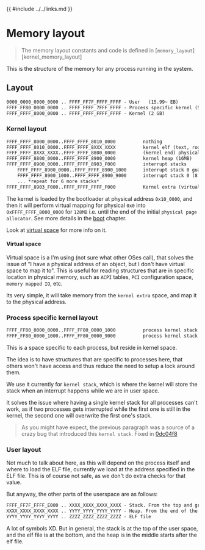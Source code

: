 {{ #include ../../links.md }}

# Memory layout

> The memory layout constants and code is defined in [`memory_layout`][kernel_memory_layout]

This is the structure of the memory for any process running in the system.

## Layout
```txt
0000_0000_0000_0000 .. FFFF_FF7F_FFFF_FFFF - User   (15.99~ EB)
FFFF_FF80_0000_0000 .. FFFF_FFFF_7FFF_FFFF - Process specific kernel (510 GB)
FFFF_FFFF_8000_0000 .. FFFF_FFFF_FFFF_FFFF - Kernel (2 GB)
```

### Kernel layout
```txt
FFFF_FFFF_8000_0000..FFFF_FFFF_8010_0000          nothing
FFFF_FFFF_8010_0000..FFFF_FFFF_8XXX_XXXX          kernel elf (text, rodata, data, bss)
FFFF_FFFF_8XXX_XXXX..FFFF_FFFF_8800_0000          (kernel end) physical allocator low (until 128MB mark pre-mapped in `boot`)
FFFF_FFFF_8800_0000..FFFF_FFFF_8900_0000          kernel heap (16MB)
FFFF_FFFF_8900_0000..FFFF_FFFF_8903_F000          interrupt stacks
    FFFF_FFFF_8900_0000..FFFF_FFFF_8900_1000      interrupt stack 0 guard page (4KB) *not mapped by purpose*
    FFFF_FFFF_8900_1000..FFFF_FFFF_8900_9000      interrupt stack 0 (8 * 4KB = 32KB)
    ... *repeat for 6 more stacks*
FFFF_FFFF_8903_F000..FFFF_FFFF_FFFF_F000          Kernel extra (virtual space, free virtual space to use)
```

The kernel is loaded by the bootloader at physical address `0x10_0000`, and then it will
perform virtual mapping for physical `0x0` into `0xFFFF_FFFF_8000_0000` for `128MB`
i.e. until the end of the initial `physical page allocator`. See more details in the [boot] chapter.

Look at [virtual space] for more info on it.


#### Virtual space

Virtual space is a I'm using (not sure what other OSes call), that solves the issue of "I have a physical address of an object, but I don't have virtual space to map it to".
This is useful for reading structures that are in specific location in physical memory, such as `ACPI` tables, `PCI` configuration space, `memory mapped IO`, etc.

Its very simple, it will take memory from the `kernel extra` space, and map it to the physical address.

### Process specific kernel layout
```txt
FFFF_FF80_0000_0000..FFFF_FF80_0000_1000          process kernel stack guard page (4KB) *not mapped by purpose*
FFFF_FF80_0000_1000..FFFF_FF80_0000_9000          process kernel stack (8 * 4KB = 32KB)
```

This is a space specific to each process, but reside in kernel space.

The idea is to have structures that are specific to processes here, that others won't have access and thus reduce the need to setup a lock around them.

We use it currently for `kernel stack`, which is where the kernel will store the stack when an interrupt happens while we are in user space.

It solves the issue where having a single kernel stack for all processes can't work, as if two processes gets interrupted while the first one is still in the kernel, the second one will overwrite the first one's stack.

> As you might have expect, the previous paragraph was a source of a crazy bug that introduced this `kernel stack`. Fixed in [0dc04f8]

### User layout
Not much to talk about here, as this will depend on the process itself and where to load the ELF file, currently we load at the address specified in the ELF file.
This is of course not safe, as we don't do extra checks for that value.

But anyway, the other parts of the userspace are as follows:
```txt
FFFF_FF7F_FFFF_E000 .. XXXX_XXXX_XXXX_XXXX - Stack. From the top and grows down
XXXX_XXXX_XXXX_XXXX .. YYYY_YYYY_YYYY_YYYY - Heap. From the end of the ELF and grows up
YYYY_YYYY_YYYY_YYYY .. ZZZZ_ZZZZ_ZZZZ_ZZZZ - ELF file
```

A lot of symbols XD. But in general, the stack is at the top of the user space, and the elf file is at the bottom,
and the heap is in the middle starts after the elf file.


[boot]: ../boot.md
[virtual space]: ./virtual_space.md
[0dc04f8]: https://github.com/Amjad50/OS/commit/0dc04f8